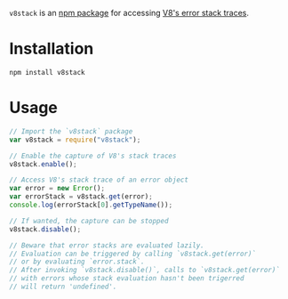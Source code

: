 `v8stack` is an [npm package](https://www.npmjs.com/) for accessing [V8's error
stack traces](https://github.com/v8/v8/wiki/Stack%20Trace%20API).

# Installation

```
npm install v8stack
```

# Usage

```javascript
// Import the `v8stack` package
var v8stack = require("v8stack");

// Enable the capture of V8's stack traces
v8stack.enable();

// Access V8's stack trace of an error object
var error = new Error();
var errorStack = v8stack.get(error);
console.log(errorStack[0].getTypeName());

// If wanted, the capture can be stopped
v8stack.disable();

// Beware that error stacks are evaluated lazily.
// Evaluation can be triggered by calling `v8stack.get(error)`
// or by evaluating `error.stack`.
// After invoking `v8stack.disable()`, calls to `v8stack.get(error)`
// with errors whose stack evaluation hasn't been trigerred
// will return 'undefined'.
```
